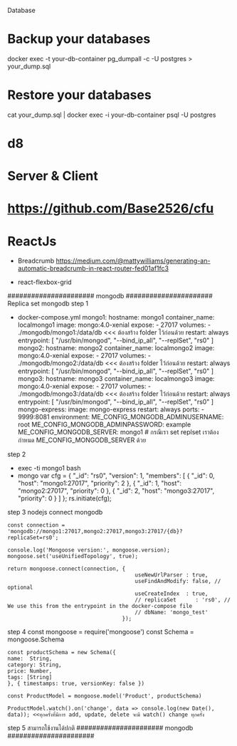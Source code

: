 Database 
# Backup your databases
docker exec -t your-db-container pg_dumpall -c -U postgres > your_dump.sql

# Restore your databases
cat your_dump.sql | docker exec -i your-db-container psql -U postgres
# d8


# Server & Client
# https://github.com/Base2526/cfu 



# ReactJs
- Breadcrumb
https://medium.com/@mattywilliams/generating-an-automatic-breadcrumb-in-react-router-fed01af1fc3

- react-flexbox-grid

###################### mongodb ######################
Replica set mongodb
step 1
- docker-compose.yml
mongo1:
    hostname: mongo1
    container_name: localmongo1
    image: mongo:4.0-xenial
    expose:
      - 27017
    volumes:
      - ./mongodb/mongo1:/data/db <<< ต้องสร้าง folder ไว้ก่อนด้วย
    restart: always
    entrypoint: [ "/usr/bin/mongod", "--bind_ip_all", "--replSet", "rs0" ]
mongo2:
    hostname: mongo2
    container_name: localmongo2
    image: mongo:4.0-xenial
    expose:
      - 27017
    volumes:
      - ./mongodb/mongo2:/data/db <<< ต้องสร้าง folder ไว้ก่อนด้วย
    restart: always
    entrypoint: [ "/usr/bin/mongod", "--bind_ip_all", "--replSet", "rs0" ]
mongo3:
    hostname: mongo3
    container_name: localmongo3
    image: mongo:4.0-xenial
    expose:
      - 27017
    volumes:
      - ./mongodb/mongo3:/data/db <<< ต้องสร้าง folder ไว้ก่อนด้วย
    restart: always
    entrypoint: [ "/usr/bin/mongod", "--bind_ip_all", "--replSet", "rs0" ]
mongo-express:
    image: mongo-express
    restart: always
    ports:
      - 9999:8081
    environment:
      ME_CONFIG_MONGODB_ADMINUSERNAME: root
      ME_CONFIG_MONGODB_ADMINPASSWORD: example
      ME_CONFIG_MONGODB_SERVER: mongo1  # กรณีเรา set replset เราต้องกำหนด ME_CONFIG_MONGODB_SERVER ด้วย

step 2
 - exec -ti mongo1 bash
 - mongo
    var cfg = {
        "_id": "rs0",
        "version": 1,
        "members": [
        {
            "_id": 0,
            "host": "mongo1:27017",
            "priority": 2
        },
        {
            "_id": 1,
            "host": "mongo2:27017",
            "priority": 0
        },
        {
            "_id": 2,
            "host": "mongo3:27017",
            "priority": 0
        }
        ]
    };
    rs.initiate(cfg);

step 3
    nodejs connect mongodb

    const connection = 'mongodb://mongo1:27017,mongo2:27017,mongo3:27017/{db}?replicaSet=rs0';
      
    console.log('Mongoose version:', mongoose.version);
    mongoose.set('useUnifiedTopology', true);

    return mongoose.connect(connection, {
                                            useNewUrlParser : true,
                                            useFindAndModify: false, // optional
                                            useCreateIndex  : true,
                                            // replicaSet      : 'rs0', // We use this from the entrypoint in the docker-compose file
                                            // dbName: 'mongo_test'
                                        });
        
step 4
    const mongoose = require('mongoose')
    const Schema = mongoose.Schema

    const productSchema = new Schema({
    name:  String,
    category: String,
    price: Number,
    tags: [String]
    }, { timestamps: true, versionKey: false })

    const ProductModel = mongoose.model('Product', productSchema)

    ProductModel.watch().on('change', data => console.log(new Date(), data)); <<ทุกครั้งที่มีการ add, update, delete จะมี watch() change ทุกครั้ง

step 5 
สามารถใช้งานได้ปกติ
###################### mongodb ######################

